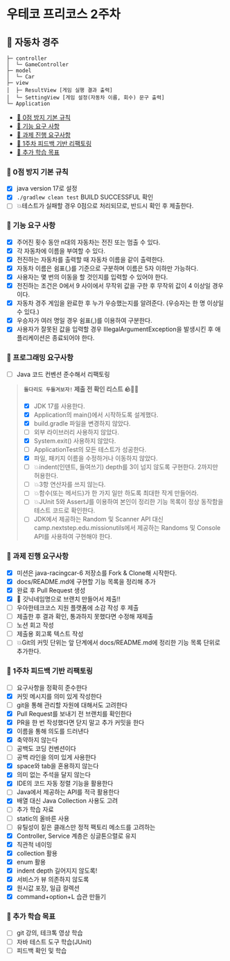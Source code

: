 # 우테코 프리코스 2주차

## 🚗 자동차 경주

```text
├─ controller
│  └─ GameController
├─ model
│  └─ Car
├─ view
│  ├─ ResultView [게임 실행 결과 출력]
│  └─ SettingView [게임 설정(자동차 이름, 회수) 문구 출력]
└─ Application
```

- [🥯 0점 방지 기본 규칙](#-0점-방지-기본-규칙)
- [🍠 기능 요구 사항](#-기능-요구-사항)
- [🍦 과제 진행 요구사항](#-과제-진행-요구사항)
- [🧃 1주차 피드백 기반 리팩토링](#-1주차-피드백-기반-리팩토링)
- [🍤 추가 학습 목표](#-추가-학습-목표)

### 🥯 0점 방지 기본 규칙

- [x] java version 17로 설정
- [x] `./gradlew clean test` BUILD SUCCESSFUL 확인
- [ ] 💥테스트가 실패할 경우 0점으로 처리되므로, 반드시 확인 후 제출한다.

### 🍠 기능 요구 사항

- [x] 주어진 횟수 동안 n대의 자동차는 전진 또는 멈출 수 있다.
- [x] 각 자동차에 이름을 부여할 수 있다.
- [x] 전진하는 자동차를 출력할 때 자동차 이름을 같이 출력한다.
- [x] 자동차 이름은 쉼표(,)를 기준으로 구분하며 이름은 5자 이하만 가능하다.
- [x] 사용자는 몇 번의 이동을 할 것인지를 입력할 수 있어야 한다.
- [x] 전진하는 조건은 0에서 9 사이에서 무작위 값을 구한 후 무작위 값이 4 이상일 경우이다.
- [x] 자동차 경주 게임을 완료한 후 누가 우승했는지를 알려준다. (우승자는 한 명 이상일 수 있다.)
- [x] 우승자가 여러 명일 경우 쉼표(,)를 이용하여 구분한다.
- [x] 사용자가 잘못된 값을 입력할 경우 IllegalArgumentException을 발생시킨 후 애플리케이션은 종료되어야 한다.

### 🥝 프로그래밍 요구사항

- [ ] Java 코드 컨벤션 준수해서 리팩토링

> **`돌다리도 두들겨보자!` 제출 전 확인 리스트 🪨👊🏻**
> - [x] JDK 17를 사용한다.
> - [x] Application의 main()에서 시작하도록 설계했다.
> - [x] build.gradle 파일을 변경하지 않았다.
> - [ ] 외부 라이브러리 사용하지 않았다.
> - [x] System.exit() 사용하지 않았다.
> - [ ] ApplicationTest의 모든 테스트가 성공한다.
> - [x] 파일, 패키지 이름을 수정하거나 이동하지 않았다.
> - [ ] 💥indent(인덴트, 들여쓰기) depth를 3이 넘지 않도록 구현한다. 2까지만 허용한다.
> - [ ] 💥3항 연산자를 쓰지 않는다.
> - [ ] 💥함수(또는 메서드)가 한 가지 일만 하도록 최대한 작게 만들어라.
> - [ ] 💥JUnit 5와 AssertJ를 이용하여 본인이 정리한 기능 목록이 정상 동작함을 테스트 코드로 확인한다.
> - [ ] JDK에서 제공하는 Random 및 Scanner API 대신 camp.nextstep.edu.missionutils에서 제공하는 Randoms 및 Console API를 사용하여 구현해야 한다.

### 🍦 과제 진행 요구사항

- [x] 미션은 java-racingcar-6 저장소를 Fork & Clone해 시작한다.
- [x] docs/README.md에 구현할 기능 목록을 정리해 추가
- [x] 완료 후 Pull Request 생성
- [x] 🫨 깃닉네임명으로 브랜치 만들어서 제출!!
- [ ] 우아한테크코스 지원 플랫폼에 소감 작성 후 제출
- [ ] 제출한 후 결과 확인, 통과하지 못했다면 수정해 재제출
- [ ] 노션 회고 작성
- [ ] 제출용 회고록 텍스트 작성
- [ ] 💥Git의 커밋 단위는 앞 단계에서 docs/README.md에 정리한 기능 목록 단위로 추가한다.

### 🧃 1주차 피드백 기반 리팩토링

- [ ] 요구사항을 정확히 준수한다
- [x] 커밋 메시지를 의미 있게 작성한다
- [ ] git을 통해 관리할 자원에 대해서도 고려한다
- [x] Pull Request를 보내기 전 브랜치를 확인한다
- [x] PR을 한 번 작성했다면 닫지 말고 추가 커밋을 한다
- [x] 이름을 통해 의도를 드러낸다
- [x] 축약하지 않는다
- [ ] 공백도 코딩 컨벤션이다
- [ ] 공백 라인을 의미 있게 사용한다
- [x] space와 tab을 혼용하지 않는다
- [x] 의미 없는 주석을 달지 않는다
- [x] IDE의 코드 자동 정렬 기능을 활용한다
- [ ] Java에서 제공하는 API를 적극 활용한다
- [x] 배열 대신 Java Collection 사용도 고려
- [ ] 추가 학습 자료
- [ ] static의 올바른 사용
- [ ] 유틸성이 짙은 클래스만 정적 팩토리 메소드를 고려하는
- [x] Controller, Service 계층은 싱글톤으렬로 유지
- [x] 직관적 네이밍
- [x] collection 활용
- [x] enum 활용
- [x] indent depth 길어지지 않도록!
- [x] 서비스가 뷰 의존하지 않도록
- [x] 원시값 포장, 일급 컬렉션
- [x] command+option+L 습관 만들기

### 🍤 추가 학습 목표

- [ ] git 강의, 테크톡 영상 학습
- [ ] 자바 테스트 도구 학습(JUnit)
- [ ] 피드백 확인 및 학습